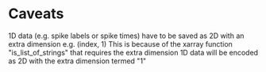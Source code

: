 





# Caveats

1D data (e.g. spike labels or spike times) have to be saved as 2D with an extra dimension e.g. (index, 1)
This is because of the xarray function "is_list_of_strings" that requires the extra dimension
1D data will be encoded as 2D with the extra dimension termed "1"
